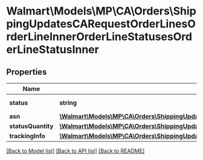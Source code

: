 # Walmart\Models\MP\CA\Orders\ShippingUpdatesCARequestOrderLinesOrderLineInnerOrderLineStatusesOrderLineStatusInner

## Properties

Name | Type | Description | Notes
------------ | ------------- | ------------- | -------------
**status** | **string** | Use 'Shipped' |
**asn** | [**\Walmart\Models\MP\CA\Orders\ShippingUpdatesCARequestOrderLinesOrderLineInnerOrderLineStatusesOrderLineStatusInnerAsn**](ShippingUpdatesCARequestOrderLinesOrderLineInnerOrderLineStatusesOrderLineStatusInnerAsn.md) |  | [optional]
**statusQuantity** | [**\Walmart\Models\MP\CA\Orders\ShippingUpdatesCARequestOrderLinesOrderLineInnerOrderLineStatusesOrderLineStatusInnerStatusQuantity**](ShippingUpdatesCARequestOrderLinesOrderLineInnerOrderLineStatusesOrderLineStatusInnerStatusQuantity.md) |  |
**trackingInfo** | [**\Walmart\Models\MP\CA\Orders\ShippingUpdatesCARequestOrderLinesOrderLineInnerOrderLineStatusesOrderLineStatusInnerTrackingInfo**](ShippingUpdatesCARequestOrderLinesOrderLineInnerOrderLineStatusesOrderLineStatusInnerTrackingInfo.md) |  |


[[Back to Model list]](./) [[Back to API list]](../../../../../README.md#supported-apis) [[Back to README]](../../../../../README.md)
